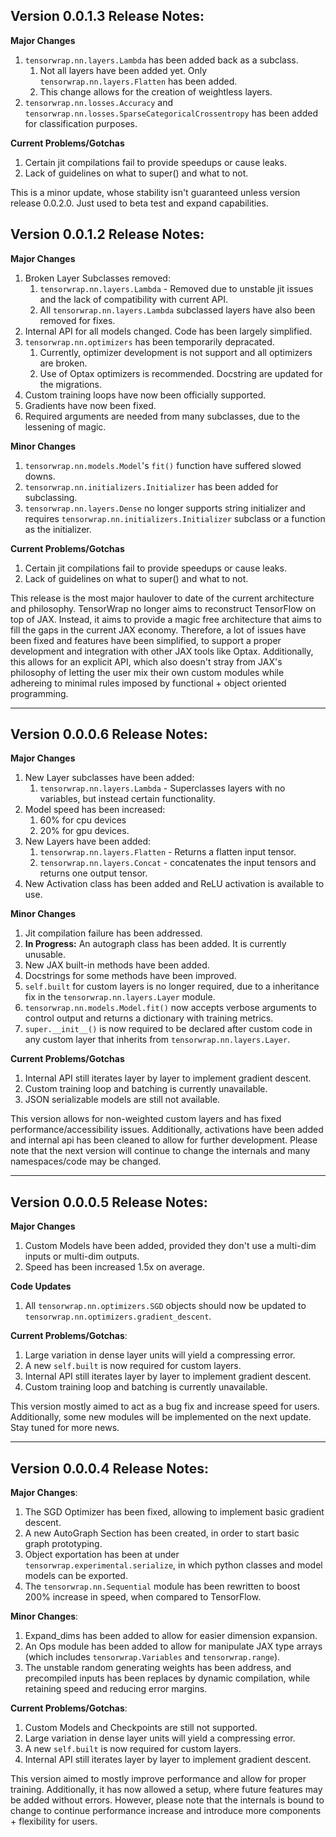 ## Version 0.0.1.3 Release Notes:

**Major Changes**
1. ``tensorwrap.nn.layers.Lambda`` has been added back as a subclass.
    1. Not all layers have been added yet. Only ``tensorwrap.nn.layers.Flatten`` has been added.
    2. This change allows for the creation of weightless layers.
2. ``tensorwrap.nn.losses.Accuracy`` and ``tensorwrap.nn.losses.SparseCategoricalCrossentropy`` has been added for classification purposes.

**Current Problems/Gotchas**
1. Certain jit compilations fail to provide speedups or cause leaks.
2. Lack of guidelines on what to super() and what to not.

This is a minor update, whose stability isn't guaranteed unless version release 0.0.2.0. Just used to beta test and expand capabilities.

## Version 0.0.1.2 Release Notes:

**Major Changes**
1. Broken Layer Subclasses removed:
    1. ``tensorwrap.nn.layers.Lambda`` - Removed due to unstable jit issues and the lack of compatibility with current API.
    2. All ``tensorwrap.nn.layers.Lambda`` subclassed layers have also been removed for fixes.
2. Internal API for all models changed. Code has been largely simplified.
3. ``tensorwrap.nn.optimizers`` has been temporarily depracated.
    1. Currently, optimizer development is not support and all optimizers are broken.
    2. Use of Optax optimizers is recommended. Docstring are updated for the migrations.
4. Custom training loops have now been officially supported.
5. Gradients have now been fixed.
6. Required arguments are needed from many subclasses, due to the lessening of magic.

**Minor Changes**
1. ``tensorwrap.nn.models.Model``'s ``fit()`` function have suffered slowed downs.
2. ``tensorwrap.nn.initializers.Initializer`` has been added for subclassing.
3. ``tensorwrap.nn.layers.Dense`` no longer supports string initializer and requires ``tensorwrap.nn.initializers.Initializer`` subclass or a function as the initializer.

**Current Problems/Gotchas**
1. Certain jit compilations fail to provide speedups or cause leaks.
2. Lack of guidelines on what to super() and what to not.

This release is the most major haulover to date of the current architecture and philosophy. TensorWrap no longer aims to reconstruct TensorFlow on top of JAX. Instead, it aims to provide a magic free architecture that aims to fill the gaps 
in the current JAX economy. Therefore, a lot of issues have been fixed and features have been simplified, to support a proper development and integration with other JAX tools like Optax. Additionally, this allows for an explicit API, which also doesn't stray
from JAX's philosophy of letting the user mix their own custom modules while adhereing to minimal rules imposed by functional + object oriented programming.

<hr>

## Version 0.0.0.6 Release Notes:

**Major Changes**
1. New Layer subclasses have been added: 
    1. ``tensorwrap.nn.layers.Lambda`` - Superclasses layers with no variables, but instead certain functionality.
2. Model speed has been increased:
    1. 60% for cpu devices
    2. 20% for gpu devices.
3. New Layers have been added:
    1. ``tensorwrap.nn.layers.Flatten`` - Returns a flatten input tensor.
    2. ``tensorwrap.nn.layers.Concat`` - concatenates the input tensors and returns one output tensor.
4. New Activation class has been added and ReLU activation is available to use.

**Minor Changes**
1. Jit compilation failure has been addressed.
2. __In Progress:__ An autograph class has been added. It is currently unusable.
3. New JAX built-in methods have been added.
4. Docstrings for some methods have been improved.
5. ``self.built`` for custom layers is no longer required, due to a inheritance fix in the ``tensorwrap.nn.layers.Layer`` module.
6. ``tensorwrap.nn.models.Model.fit()`` now accepts verbose arguments to control output and returns a dictionary with training metrics.
7. ``super.__init__()`` is now required to be declared after custom code in any custom layer that inherits from ``tensorwrap.nn.layers.Layer``.

**Current Problems/Gotchas**
1. Internal API still iterates layer by layer to implement gradient descent.
2. Custom training loop and batching is currently unavailable.
3. JSON serializable models are still not available.

This version allows for non-weighted custom layers and has fixed performance/accessibility issues. Additionally, activations have been added and internal api has been cleaned to allow for further development. Please note that the next 
version will continue to change the internals and many namespaces/code may be changed.

<hr>

## Version 0.0.0.5 Release Notes:

**Major Changes**
1. Custom Models have been added, provided they don't use a multi-dim inputs or multi-dim outputs.
2. Speed has been increased 1.5x on average.

**Code Updates**
1. All ``tensorwrap.nn.optimizers.SGD`` objects should now be updated to ``tensorwrap.nn.optimizers.gradient_descent``.

**Current Problems/Gotchas**:
1. Large variation in dense layer units will yield a compressing error.
2. A new ``self.built`` is now required for custom layers.
3. Internal API still iterates layer by layer to implement gradient descent.
4. Custom training loop and batching is currently unavailable.

This version mostly aimed to act as a bug fix and increase speed for users. Additionally, some new modules will be implemented on the next update. Stay tuned for more news.

<hr>

## Version 0.0.0.4 Release Notes:

**Major Changes**:
1. The SGD Optimizer has been fixed, allowing to implement basic gradient descent.
2. A new AutoGraph Section has been created, in order to start basic graph prototyping.
3. Object exportation has been at under ``tensorwrap.experimental.serialize``, in which python classes and model models can be exported.
4. The ``tensorwrap.nn.Sequential`` module has been rewritten to boost 200% increase in speed, when compared to TensorFlow.

**Minor Changes**:
1. Expand_dims has been added to allow for easier dimension expansion.
2. An Ops module has been added to allow for manipulate JAX type arrays (which includes ``tensorwrap.Variables`` and ``tensorwrap.range``).
3. The unstable random generating weights has been address, and precompiled inputs has been replaces by dynamic compilation, while retaining speed and reducing error margins.

**Current Problems/Gotchas**:
1. Custom Models and Checkpoints are still not supported.
2. Large variation in dense layer units will yield a compressing error.
3. A new ``self.built`` is now required for custom layers.
4. Internal API still iterates layer by layer to implement gradient descent.

This version aimed to mostly improve performance and allow for proper training. Additionally, it has now allowed a setup, where future features may be added without errors. However, please note that the internals is bound to change to continue performance increase and introduce more components + flexibility for users.

